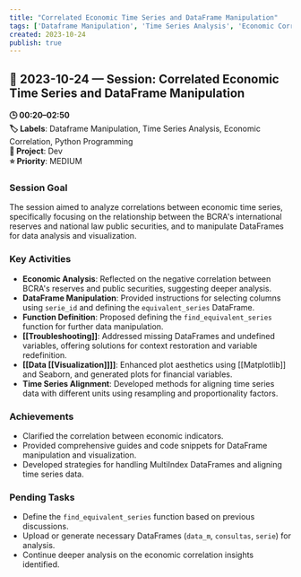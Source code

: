 ```yaml
---
title: "Correlated Economic Time Series and DataFrame Manipulation"
tags: ['Dataframe Manipulation', 'Time Series Analysis', 'Economic Correlation', 'Python Programming']
created: 2023-10-24
publish: true
---
```


## 📅 2023-10-24 — Session: Correlated Economic Time Series and DataFrame Manipulation

**🕒 00:20–02:50**  
**🏷️ Labels**: Dataframe Manipulation, Time Series Analysis, Economic Correlation, Python Programming  
**📂 Project**: Dev  
**⭐ Priority**: MEDIUM  


### Session Goal
The session aimed to analyze correlations between economic time series, specifically focusing on the relationship between the BCRA's international reserves and national law public securities, and to manipulate DataFrames for data analysis and visualization.

### Key Activities
- **Economic Analysis**: Reflected on the negative correlation between BCRA's reserves and public securities, suggesting deeper analysis.
- **DataFrame Manipulation**: Provided instructions for selecting columns using `serie_id` and defining the `equivalent_series` DataFrame.
- **Function Definition**: Proposed defining the `find_equivalent_series` function for further data manipulation.
- **[[Troubleshooting]]**: Addressed missing DataFrames and undefined variables, offering solutions for context restoration and variable redefinition.
- **[[Data [[Visualization]]]]**: Enhanced plot aesthetics using [[Matplotlib]] and Seaborn, and generated plots for financial variables.
- **Time Series Alignment**: Developed methods for aligning time series data with different units using resampling and proportionality factors.

### Achievements
- Clarified the correlation between economic indicators.
- Provided comprehensive guides and code snippets for DataFrame manipulation and visualization.
- Developed strategies for handling MultiIndex DataFrames and aligning time series data.

### Pending Tasks
- Define the `find_equivalent_series` function based on previous discussions.
- Upload or generate necessary DataFrames (`data_m`, `consultas`, `serie`) for analysis.
- Continue deeper analysis on the economic correlation insights identified.
